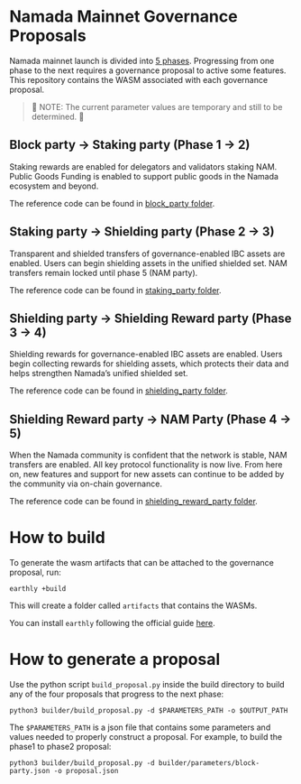 # Namada Mainnet Governance Proposals

Namada mainnet launch is divided into [5 phases](https://namada.net/mainnet-launch). Progressing from one phase to the next requires a governance proposal to active some features. This repository contains the WASM associated with each governance proposal.

> 🔧 NOTE: The current parameter values are temporary and still to be determined. 🔧

## Block party -> Staking party (Phase 1 -> 2)

Staking rewards are enabled for delegators and validators staking NAM. Public Goods Funding is enabled to support public goods in the Namada ecosystem and beyond.

The reference code can be found in [block_party folder](./block_party/).

## Staking party -> Shielding party (Phase 2 -> 3)

Transparent and shielded transfers of governance-enabled IBC assets are enabled. Users can begin shielding assets in the unified shielded set. NAM transfers remain locked until phase 5 (NAM party).

The reference code can be found in [staking_party folder](./staking_party/).

## Shielding party -> Shielding Reward party (Phase 3 -> 4)

Shielding rewards for governance-enabled IBC assets are enabled. Users begin collecting rewards for shielding assets, which protects their data and helps strengthen Namada’s unified shielded set.

The reference code can be found in [shielding_party folder](./shielding_party/).

## Shielding Reward party -> NAM Party (Phase 4 -> 5)

When the Namada community is confident that the network is stable, NAM transfers are enabled. All key protocol functionality is now live. From here on, new features and support for new assets can continue to be added by the community via on-chain governance.

The reference code can be found in [shielding_reward_party folder](./shielding_reward_party/).

# How to build 
To generate the wasm artifacts that can be attached to the governance proposal, run:
```
earthly +build
```

This will create a folder called `artifacts` that contains the WASMs.

You can install `earthly` following the official guide [here](https://earthly.dev/get-earthly).

# How to generate a proposal
Use the python script `build_proposal.py` inside the build directory to build any of the four proposals that progress to the next phase:
```
python3 builder/build_proposal.py -d $PARAMETERS_PATH -o $OUTPUT_PATH
```
The `$PARAMETERS_PATH` is a json file that contains some parameters and values needed to properly construct a proposal. For example, to build the phase1 to phase2 proposal:
```
python3 builder/build_proposal.py -d builder/parameters/block-party.json -o proposal.json
```